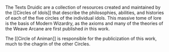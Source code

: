 The Texts Druidic are a collection of resources created and maintained by the [[Circles of Idols]] that describe the philosophies, abilities, and histories of each of the five circles of the individual idols. This massive tome of lore is the basis of Modern Wizardry, as the axioms and many of the theories of the Weave Arcane are first published *in* this work.

The [[Circle of Animan]] is responsible for the publicization of this work, much to the chagrin of the other Circles.